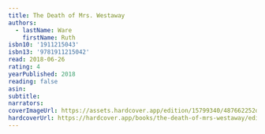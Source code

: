```yaml
---
title: The Death of Mrs. Westaway
authors:
  - lastName: Ware
    firstName: Ruth
isbn10: '1911215043'
isbn13: '9781911215042'
read: 2018-06-26
rating: 4
yearPublished: 2018
reading: false
asin:
subtitle:
narrators:
coverImageUrl: https://assets.hardcover.app/edition/15799340/487662252df0b9e99741c1d98559411d9c08d831.jpeg
hardcoverUrl: https://hardcover.app/books/the-death-of-mrs-westaway/editions/15799340
---
```

